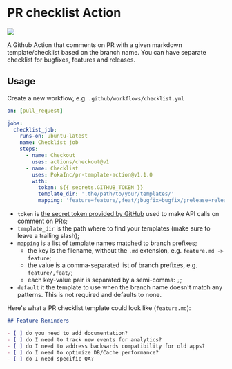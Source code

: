 # PR checklist Action

![](https://github.com/PokaInc/pr-template-action/workflows/Tests/badge.svg)

A Github Action that comments on PR with a given markdown template/checklist based on the branch name. You can have separate checklist for bugfixes, features and releases.


## Usage

Create a new workflow, e.g. `.github/workflows/checklist.yml`

```yml
on: [pull_request]

jobs:
  checklist_job:
    runs-on: ubuntu-latest
    name: Checklist job
    steps:
      - name: Checkout
        uses: actions/checkout@v1
      - name: Checklist
        uses: PokaInc/pr-template-action@v1.1.0
        with:
          token: ${{ secrets.GITHUB_TOKEN }}
          template_dir: '.the/path/to/your/templates/'
          mapping: 'feature=feature/,feat/;bugfix=bugfix/;release=release/'
```

- `token` is [the secret token provided by GitHub](https://help.github.com/en/actions/automating-your-workflow-with-github-actions/authenticating-with-the-github_token#about-the-github_token-secret) used to make API calls on comment on PRs;
- `template_dir` is the path where to find your templates (make sure to leave a trailing slash);
- `mapping` is a list of template names matched to branch prefixes;
    - the key is the filename, without the `.md` extension, e.g. `feature.md -> feature`;
    - the value is a comma-separated list of branch prefixes, e.g. `feature/,feat/`;
    - each key-value pair is separated by a semi-comma: `;`;
- `default` it the template to use when the branch name doesn't match any patterns. This is not required and defaults to none.

Here's what a PR checklist template could look like (`feature.md`):

```md
## Feature Reminders

- [ ] do you need to add documentation?
- [ ] do I need to track new events for analytics?
- [ ] do I need to address backwards compatibility for old apps?
- [ ] do I need to optimize DB/Cache performance?
- [ ] do I need specific QA?
```
